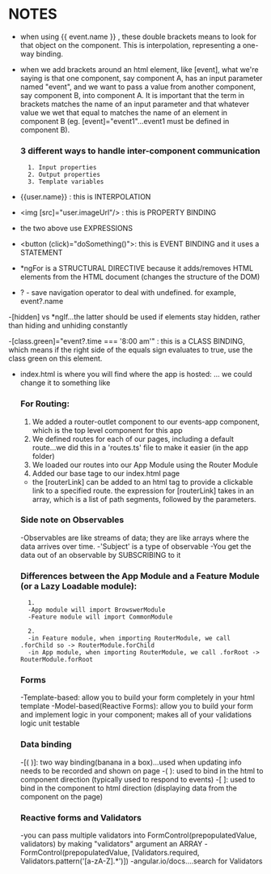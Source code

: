 # NOTES

- when using {{ event.name }} , these double brackets means to look for that object on the component. This is interpolation, representing a one-way binding.

- when we add brackets around an html element, like [event], what we're saying is that one component, say component A, has an input parameter named "event", and we want to pass a value from another component, say component B, into component A. It is important that the term in brackets matches the name of an input parameter and that whatever value we wet that equal to matches the name of an element in component B (eg. [event]="event1"...event1 must be defined in component B).

    ### 3 different ways to handle inter-component communication
        1. Input properties
        2. Output properties
        3. Template variables


- {{user.name}} : this is INTERPOLATION
- <img [src]="user.imageUrl"/> : this is PROPERTY BINDING
- the two above use EXPRESSIONS

- <button (click)="doSomething()"></button>: this is EVENT BINDING and it uses a STATEMENT

- *ngFor is a STRUCTURAL DIRECTIVE because it adds/removes HTML elements from the HTML document (changes the structure of the DOM)

- ? - save navigation operator to deal with undefined. for example, event?.name

-[hidden] vs *ngIf...the latter should be used if elements stay hidden, rather than hiding and unhiding constantly

-[class.green]="event?.time === '8:00 am'" : this is a CLASS BINDING, which means if the right side of the equals sign evaluates to true, use the class green on this element.

- index.html is where you will find where the app is hosted: <base href="/"> ... we could change it to something like <base href="/home">

    ### For Routing:
    1. We added a router-outlet component to our events-app component, which is the top level component for this app
    2. We defined routes for each of our pages, including a default route...we did this in a 'routes.ts' file to make it easier (in the app folder)
    3. We loaded our routes into our App Module using the Router Module
    4. Added our base tage to our index.html page

    - the [routerLink] can be added to an html tag to provide a clickable link to a specified route. the expression for [routerLink] takes in an array, which is a list of path segments, followed by the parameters.

    ### Side note on Observables
    -Observables are like streams of data; they are like arrays where the data arrives over time. 
    -'Subject' is a type of observable
    -You get the data out of an observable by SUBSCRIBING to it


    ### Differences between the App Module and a Feature Module (or a Lazy Loadable module):
        1.
        -App module will import BrowswerModule
        -Feature module will import CommonModule

        2.
        -in Feature module, when importing RouterModule, we call .forChild so -> RouterModule.forChild
        -in App module, when importing RouterModule, we call .forRoot -> RouterModule.forRoot

    
    ### Forms
    -Template-based: allow you to build your form completely in your html template
    -Model-based(Reactive Forms): allow you to build your form and implement logic in your component; makes all of your validations logic unit testable

    ### Data binding
    -[( )]: two way binding(banana in a box)...used when updating info needs to be recorded and shown on page
    -( ): used to bind in the html to component direction (typically used to respond to events)
    -[ ]: used to bind in the component to html direction (displaying data from the component on the page)


    ### Reactive forms and Validators
    -you can pass multiple validators into FormControl(prepopulatedValue, validators) by making "validators" argument an ARRAY
    -FormControl(prepopulatedValue, [Validators.required, Validators.pattern('[a-zA-Z].*')])
    -angular.io/docs....search for Validators




